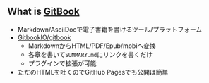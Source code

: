 ## What is [GitBook](https://www.gitbook.com/)

-   Markdown/AsciiDocで電子書籍を書けるツール/プラットフォーム
-   [GitbookIO/gitbook](https://github.com/GitbookIO/gitbook "GitbookIO/gitbook")
    -   MarkdownからHTML/PDF/Epub/mobiへ変換
    -   各章を書いて`SUMMARY.md`にリンクを書くだけ
    -   プラグインで拡張が可能
-   ただのHTMLを吐くのでGitHub Pagesでも公開は簡単
